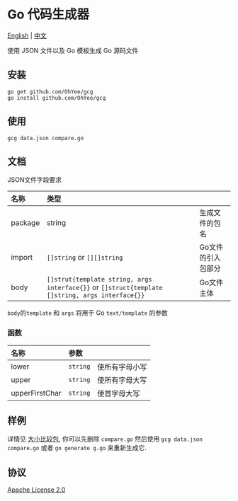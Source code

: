 # Go 代码生成器

[English](/README.md) | [中文](/README_CN.md)

使用 JSON 文件以及 Go 模板生成 Go 源码文件

## 安装

```
go get github.com/OhYee/gcg
go install github.com/OhYee/gcg
```

## 使用

```
gcg data.json compare.go
```

## 文档

JSON文件字段要求

|名称|类型||
|:---|:---|:---|
|package|string|生成文件的包名|
|import|`[]string` or `[][]string`|Go文件的引入包部分|
|body|`[]strut{template string, args interface{}}` or `[]struct{template []string, args interface{}}`|Go文件主体|

`body`的`template` 和 `args` 将用于 Go `text/template` 的参数

### 函数

|名称|参数||
|:---|:---|:---|
|lower|`string`|使所有字母小写|
|upper|`string`|使所有字母大写|
|upperFirstChar|`string`|使首字母大写|

## 样例

详情见 [大小比较包](https://github.com/OhYee/gcg/tree/master/example/compare), 你可以先删除 `compare.go` 然后使用 `gcg data.json compare.go` 或者 `go generate g.go` 来重新生成它.

## 协议

[Apache License 2.0](/LICENSE)

